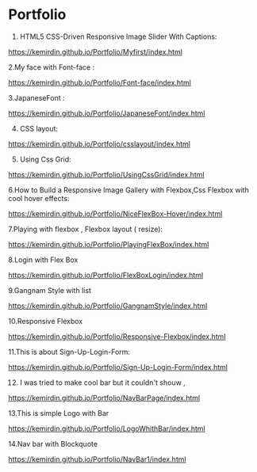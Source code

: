 # Portfolio


1. HTML5 CSS-Driven Responsive Image Slider With Captions:

https://kemirdin.github.io/Portfolio/Myfirst/index.html

2.My face with Font-face :

https://kemirdin.github.io/Portfolio/Font-face/index.html

3.JapaneseFont :

https://kemirdin.github.io/Portfolio/JapaneseFont/index.html

4. CSS layout:

https://kemirdin.github.io/Portfolio/csslayout/index.html

5. Using Css Grid:

https://kemirdin.github.io/Portfolio/UsingCssGrid/index.html

6.How to Build a Responsive Image Gallery with Flexbox,Css Flexbox with cool hover effects:

https://kemirdin.github.io/Portfolio/NiceFlexBox-Hover/index.html

7.Playing with flexbox , Flexbox layout ( resize):

https://kemirdin.github.io/Portfolio/PlayingFlexBox/index.html

8.Login with Flex Box

https://kemirdin.github.io/Portfolio/FlexBoxLogin/index.html

9.Gangnam Style with list 

https://kemirdin.github.io/Portfolio/GangnamStyle/index.html

10.Responsive Flexbox

https://kemirdin.github.io/Portfolio/Responsive-Flexbox/index.html

11.This is about Sign-Up-Login-Form:

https://kemirdin.github.io/Portfolio/Sign-Up-Login-Form/index.html

12. I was tried to make cool bar but it couldn't shouw , 

https://kemirdin.github.io/Portfolio/NavBarPage/index.html

13.This is simple Logo with Bar

https://kemirdin.github.io/Portfolio/LogoWhithBar/index.html

14.Nav bar with Blockquote 

https://kemirdin.github.io/Portfolio/NavBar1/index.html
